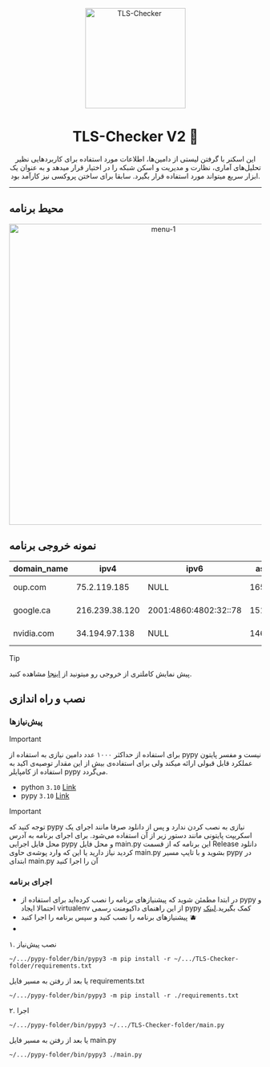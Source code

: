 <p align="center">
    <img src="https://github.com/ImanMontajabi/TLS-Checker/assets/52942515/bb20a89e-94cc-4b6a-86a7-29622c42dad6" alt="TLS-Checker" width="200"
</p>



<h1 align="center">TLS-Checker V2 🚀️</h1>


<p align="center">این اسکنر با گرفتن لیستی از دامین‌ها، اطلاعات مورد استفاده برای کاربردهایی نظیر تحلیل‌های آماری، نظارت و مدیریت و اسکن شبکه را در اختیار قرار میدهد و به عنوان یک ابزار سریع میتواند مورد استفاده قرار بگیرد. سابقا برای ساختن پروکسی نیز کارآمد بود.</p>

---------------------------

## محیط برنامه

<p align="center">
    <img src="https://github.com/ImanMontajabi/TLS-Checker/assets/52942515/e138379a-b695-4784-a337-b13ca8260210" alt="menu-1" width="600"/>
</p>

## نمونه خروجی برنامه

| domain_name | ipv4 | ipv6 | asn | asn_organ | iso_code | country | cipher | tls_version | issuer_organ | ping |
|-------------|------|------|-----|-----------|----------|---------|--------|-------------|--------------|------|
| oup.com | 75.2.119.185 | NULL | 16509 | AMAZON-02 | US | United States | ECDHE-RSA-AES128-GCM-SHA256 | TLSv1.2 | Amazon | 40 |
| google.ca | 216.239.38.120 | 2001:4860:4802:32::78 | 15169 | GOOGLE | US| United States | TLS_AES_256_GCM_SHA384 | TLSv1.3 | Google Trust Services LLC | 43 |
| nvidia.com | 34.194.97.138 | NULL | 14618 | AMAZON-AES | US | United States | ECDHE-RSA-AES128-GCM-SHA256 | TLSv1.2 | Amazon | NULL |

> [!tip]
> پیش نمایش کاملتری از خروجی رو میتونید از [اینجا](https://github.com/ImanMontajabi/TLS-Checker/blob/main/TLS-Checker/csv/results.csv#L77) مشاهده کنید.

 ## نصب و راه اندازی


### پیش‌نیازها

> [!IMPORTANT]
> برای استفاده از حداکثر ۱۰۰۰ عدد دامین نیازی به استفاده از pypy نیست و مفسر پایتون عملکرد قابل قبولی ارائه میکند ولی برای استفاده‌ی بیش از این مقدار توصیه‌ی اکید به استفاده از کامپایلر pypy می‌گردد.

- python `3.10` [Link](https://www.python.org/downloads)
- pypy `3.10` [Link](https://www.pypy.org/download.html)

> [!IMPORTANT]
>  توجه کنید که pypy نیازی به نصب کردن ندارد و پس از دانلود صرفا مانند اجرای یک اسکریپت پایتونی مانند دستور زیر از آن استفاده می‌شود. برای اجرای برنامه به آدرس محل فایل اجرایی pypy و محل فایل main.py این برنامه که از قسمت Release دانلود کردید نیاز دارید یا این که وارد پوشه‌ی حاوی main.py بشوید و با تایپ مسیر pypy در ابتدای main.py آن را اجرا کنید

 ### اجرای برنامه
 
 - در ابتدا مطمئن شوید که پیشنیازهای برنامه را نصب کرده‌اید برای استفاده از pypy و احتمالا ایجاد virtualenv از این راهنمای داکیومنت رسمی pypy کمک بگیرید.[لینک](https://doc.pypy.org/en/latest/install.html#installing-more-modules)
 - پیشنیازهای برنامه را نصب کنید و سپس برنامه را اجرا کنید :blueberries:
 - 
۱. نصب پیش‌نیاز
```
~/.../pypy-folder/bin/pypy3 -m pip install -r ~/.../TLS-Checker-folder/requirements.txt
```
یا بعد از رفتن به مسیر فایل requirements.txt
```
~/.../pypy-folder/bin/pypy3 -m pip install -r ./requirements.txt
```

۲. اجرا
 
 ```
~/.../pypy-folder/bin/pypy3 ~/.../TLS-Checker-folder/main.py
```
یا بعد از رفتن به مسیر فایل main.py
```
~/.../pypy-folder/bin/pypy3 ./main.py
```
